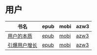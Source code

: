 # 用户

| 书名 | epub | mobi | azw3 |
| --- | --- | --- | --- |
| [用户的本质](http://ct.dalanmei.com/f/31084289-571778847-a31f9b) | [epub](http://ct.dalanmei.com/f/31084289-571778847-a31f9b) | [mobi](http://ct.dalanmei.com/f/31084289-571522235-102d10) | [azw3](http://ct.dalanmei.com/f/31084289-571925286-cac7cf) |
| [引爆用户增长](http://ct.dalanmei.com/f/31084289-571738453-e600f9) | [epub](http://ct.dalanmei.com/f/31084289-571738453-e600f9) | [mobi](http://ct.dalanmei.com/f/31084289-571588146-b3a636) | [azw3](http://ct.dalanmei.com/f/31084289-571868976-262b8f) |

